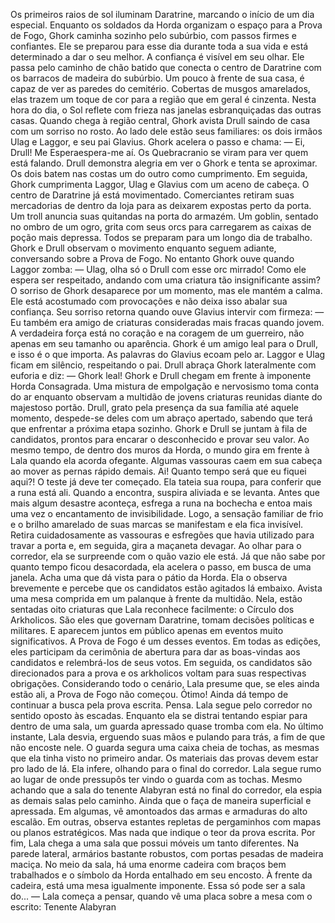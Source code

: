

Os primeiros raios de sol iluminam Daratrine, marcando o início de um dia especial. Enquanto os soldados da Horda organizam o espaço para a Prova de Fogo, Ghork caminha sozinho pelo subúrbio, com passos firmes e confiantes. Ele se preparou para esse dia durante toda a sua vida e está determinado a dar o seu melhor. A confiança é visível em seu olhar. Ele passa pelo caminho de chão batido que conecta o centro de Daratrine com os barracos de madeira do subúrbio. Um pouco à frente de sua casa, é capaz de ver as paredes do cemitério. Cobertas de musgos amarelados, elas trazem um toque de cor para a região que em geral é cinzenta. Nesta hora do dia, o Sol reflete com frieza nas janelas esbranquiçadas das outras casas.
Quando chega à região central, Ghork avista Drull saindo de casa com um sorriso no rosto. Ao lado dele estão seus familiares: os dois irmãos Ulag e Laggor, e seu pai Glavius. Ghork acelera o passo e chama:
— Ei, Drull! Me Esperaespera-me aí.
Os Quebracranio se viram para ver quem está falando. Drull demonstra alegria em ver o Ghork e tenta se aproximar. Os dois batem nas costas um do outro como cumprimento. Em seguida, Ghork cumprimenta Laggor, Ulag e Glavius com um aceno de cabeça.
O centro de Daratrine já está movimentado. Comerciantes retiram suas mercadorias de dentro da loja para as deixarem expostas perto da porta. Um troll anuncia suas quitandas na porta do armazém. Um goblin, sentado no ombro de um ogro, grita com seus orcs para carregarem as caixas de poção mais depressa. Todos se preparam para um longo dia de trabalho. Ghork e Drull observam o movimento enquanto seguem adiante, conversando sobre a Prova de Fogo. No entanto Ghork ouve quando Laggor zomba:
— Ulag, olha só o Drull com esse orc mirrado! Como ele espera ser respeitado, andando com uma criatura tão insignificante assim?
O sorriso de Ghork desaparece por um momento, mas ele mantém a calma. Ele está acostumado com provocações e não deixa isso abalar sua confiança. Seu sorriso retorna quando ouve Glavius intervir com firmeza:
— Eu também era amigo de criaturas consideradas mais fracas quando jovem. A verdadeira força está no coração e na coragem de um guerreiro, não apenas em seu tamanho ou aparência. Ghork é um amigo leal para o Drull, e isso é o que importa.
As palavras do Glavius ecoam pelo ar. Laggor e Ulag ficam em silêncio, respeitando o pai. Drull abraça Ghork lateralmente com euforia e diz:
— Ghork leal!
Ghork e Drull chegam em frente à imponente Horda Consagrada. Uma mistura de empolgação e nervosismo toma conta do ar enquanto observam a multidão de jovens criaturas reunidas diante do majestoso portão. Drull, grato pela presença da sua família até aquele momento, despede-se deles com um abraço apertado, sabendo que terá que enfrentar a próxima etapa sozinho. Ghork e Drull se juntam à fila de candidatos, prontos para encarar o desconhecido e provar seu valor.
Ao mesmo tempo, de dentro dos muros da Horda, o mundo gira em frente à Lala quando ela acorda ofegante. Algumas vassouras caem em sua cabeça ao mover as pernas rápido demais. Ai! Quanto tempo será que eu fiquei aqui?! O teste já deve ter começado. Ela tateia sua roupa, para conferir que a runa está ali. Quando a encontra, suspira aliviada e se levanta. Antes que mais algum desastre aconteça, esfrega a runa na bochecha e entoa mais uma vez o encantamento de invisibilidade. Logo, a sensação familiar de frio e o brilho amarelado de suas marcas se manifestam e ela fica invisível. Retira cuidadosamente as vassouras e esfregões que havia utilizado para travar a porta e, em seguida, gira a maçaneta devagar.
Ao olhar para o corredor, ela se surpreende com o quão vazio ele está. Já que não sabe por quanto tempo ficou desacordada, ela acelera o passo, em busca de uma janela. Acha uma que dá vista para o pátio da Horda. Ela o observa brevemente e percebe que os candidatos estão agitados lá embaixo.
Avista uma mesa comprida em um palanque à frente da multidão. Nela, estão sentadas oito criaturas que Lala reconhece facilmente: o Círculo dos Arkholicos. São eles que governam Daratrine, tomam decisões políticas e militares. E aparecem juntos em público apenas em eventos muito significativos. A Prova de Fogo é um desses eventos. Em todas as edições, eles participam da cerimônia de abertura para dar as boas-vindas aos candidatos e relembrá-los de seus votos. Em seguida, os candidatos são direcionados para a prova e os arkholicos voltam para suas respectivas obrigações. 
Considerando todo o cenário, Lala presume que, se eles ainda estão ali, a Prova de Fogo não começou. Ótimo! Ainda dá tempo de continuar a busca pela prova escrita. Pensa.
Lala segue pelo corredor no sentido oposto às escadas. Enquanto ela se distrai tentando espiar para dentro de uma sala, um guarda apressado quase tromba com ela. No último instante, Lala desvia, erguendo suas mãos e pulando para trás, a fim de que não encoste nele. O guarda segura uma caixa cheia de tochas, as mesmas que ela tinha visto no primeiro andar. Os materiais das provas devem estar pro lado de lá. Ela infere, olhando para o final do corredor.
Lala segue rumo ao lugar de onde pressupôs ter vindo o guarda com as tochas. Mesmo achando que a sala do tenente Alabyran está no final do corredor, ela espia as demais salas pelo caminho. Ainda que o faça de maneira superficial e apressada. Em algumas, vê amontoados das armas e armaduras do alto escalão. Em outras, observa estantes repletas de pergaminhos com mapas ou planos estratégicos. Mas nada que indique o teor da prova escrita.
Por fim, Lala chega a uma sala que possui móveis um tanto diferentes. Na parede lateral, armários bastante robustos, com portas pesadas de madeira maciça. No meio da sala, há uma enorme cadeira com braços bem trabalhados e o símbolo da Horda entalhado em seu encosto. À frente da cadeira, está uma mesa igualmente imponente. Essa só pode ser a sala do... —  Lala começa a pensar, quando vê uma placa sobre a mesa com o escrito:
Tenente Alabyran